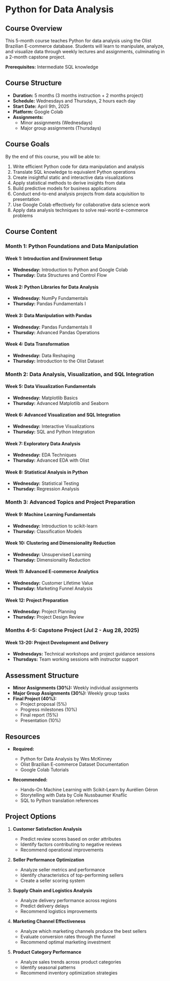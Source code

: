 # Python for Data Analysis

## Course Overview
This 5-month course teaches Python for data analysis using the Olist Brazilian E-commerce database. Students will learn to manipulate, analyze, and visualize data through weekly lectures and assignments, culminating in a 2-month capstone project.

**Prerequisites:** Intermediate SQL knowledge

## Course Structure
- **Duration:** 5 months (3 months instruction + 2 months project)
- **Schedule:** Wednesdays and Thursdays, 2 hours each day
- **Start Date:** April 9th, 2025
- **Platform:** Google Colab
- **Assignments:**
  - Minor assignments (Wednesdays)
  - Major group assignments (Thursdays)

## Course Goals

By the end of this course, you will be able to:
1. Write efficient Python code for data manipulation and analysis
2. Translate SQL knowledge to equivalent Python operations
3. Create insightful static and interactive data visualizations
4. Apply statistical methods to derive insights from data
5. Build predictive models for business applications
6. Conduct end-to-end analysis projects from data acquisition to presentation
7. Use Google Colab effectively for collaborative data science work
8. Apply data analysis techniques to solve real-world e-commerce problems

## Course Content

### Month 1: Python Foundations and Data Manipulation

#### Week 1: Introduction and Environment Setup
- **Wednesday:** Introduction to Python and Google Colab
- **Thursday:** Data Structures and Control Flow

#### Week 2: Python Libraries for Data Analysis
- **Wednesday:** NumPy Fundamentals 
- **Thursday:** Pandas Fundamentals I

#### Week 3: Data Manipulation with Pandas
- **Wednesday:** Pandas Fundamentals II
- **Thursday:** Advanced Pandas Operations

#### Week 4: Data Transformation
- **Wednesday:** Data Reshaping
- **Thursday:** Introduction to the Olist Dataset

### Month 2: Data Analysis, Visualization, and SQL Integration

#### Week 5: Data Visualization Fundamentals
- **Wednesday:** Matplotlib Basics
- **Thursday:** Advanced Matplotlib and Seaborn

#### Week 6: Advanced Visualization and SQL Integration
- **Wednesday:** Interactive Visualizations
- **Thursday:** SQL and Python Integration

#### Week 7: Exploratory Data Analysis
- **Wednesday:** EDA Techniques
- **Thursday:** Advanced EDA with Olist

#### Week 8: Statistical Analysis in Python
- **Wednesday:** Statistical Testing
- **Thursday:** Regression Analysis

### Month 3: Advanced Topics and Project Preparation

#### Week 9: Machine Learning Fundamentals
- **Wednesday:** Introduction to scikit-learn
- **Thursday:** Classification Models

#### Week 10: Clustering and Dimensionality Reduction
- **Wednesday:** Unsupervised Learning
- **Thursday:** Dimensionality Reduction

#### Week 11: Advanced E-commerce Analytics
- **Wednesday:** Customer Lifetime Value
- **Thursday:** Marketing Funnel Analysis

#### Week 12: Project Preparation
- **Wednesday:** Project Planning
- **Thursday:** Project Design Review

### Months 4-5: Capstone Project (Jul 2 - Aug 28, 2025)

#### Week 13-20: Project Development and Delivery
- **Wednesdays:** Technical workshops and project guidance sessions
- **Thursdays:** Team working sessions with instructor support

## Assessment Structure
- **Minor Assignments (30%):** Weekly individual assignments
- **Major Group Assignments (30%):** Weekly group tasks
- **Final Project (40%):**
  - Project proposal (5%)
  - Progress milestones (10%)
  - Final report (15%)
  - Presentation (10%)

## Resources
- **Required:**
  - Python for Data Analysis by Wes McKinney
  - Olist Brazilian E-commerce Dataset Documentation
  - Google Colab Tutorials

- **Recommended:**
  - Hands-On Machine Learning with Scikit-Learn by Aurélien Géron
  - Storytelling with Data by Cole Nussbaumer Knaflic
  - SQL to Python translation references

## Project Options
1. **Customer Satisfaction Analysis**
   - Predict review scores based on order attributes
   - Identify factors contributing to negative reviews
   - Recommend operational improvements

2. **Seller Performance Optimization**
   - Analyze seller metrics and performance
   - Identify characteristics of top-performing sellers
   - Create a seller scoring system

3. **Supply Chain and Logistics Analysis**
   - Analyze delivery performance across regions
   - Predict delivery delays
   - Recommend logistics improvements

4. **Marketing Channel Effectiveness**
   - Analyze which marketing channels produce the best sellers
   - Evaluate conversion rates through the funnel
   - Recommend optimal marketing investment

5. **Product Category Performance**
   - Analyze sales trends across product categories
   - Identify seasonal patterns
   - Recommend inventory optimization strategies
